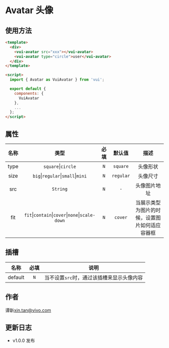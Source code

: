 # Avatar 头像

## 使用方法

```html
<template>
  <div>
    <vui-avatar src="xxx"></vui-avatar>
    <vui-avatar type="circle">user</vui-avatar>
  </div>
</template>

<script>
  import { Avatar as VuiAvatar } from 'vui';

  export default {
    components: {
      VuiAvatar
    },
    ...
  };
</script>
```

## 属性

| 名称 |                              类型                               | 必填 |  默认值   |                      描述                      |
| :--: | :-------------------------------------------------------------: | :--: | :-------: | :--------------------------------------------: |
| type |                     `square`&#124;`circle`                      | `N`  | `square`  |                    头像形状                    |
| size |          `big`&#124;`regular`&#124;`small`&#124;`mini`          | `N`  | `regular` |                    头像尺寸                    |
| src  |                            `String`                             | `N`  |    `-`    |                  头像图片地址                  |
| fit  | `fit`&#124;`contain`&#124;`cover`&#124;`none`&#124;`scale-down` | `N`  |  `cover`  | 当展示类型为图片的时候，设置图片如何适应容器框 |

## 插槽

|  名称   | 必填 |                   说明                    |
| :-----: | :--: | :---------------------------------------: |
| default | `N`  | 当不设置`src`时，通过该插槽来显示头像内容 |

## 作者

谭新<xin.tan@vivo.com>

## 更新日志

- v1.0.0 发布
